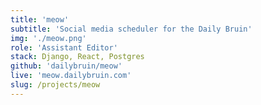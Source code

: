 ```yaml
---
title: 'meow'
subtitle: 'Social media scheduler for the Daily Bruin'
img: './meow.png'
role: 'Assistant Editor'
stack: Django, React, Postgres
github: 'dailybruin/meow'
live: 'meow.dailybruin.com'
slug: /projects/meow
---
```

